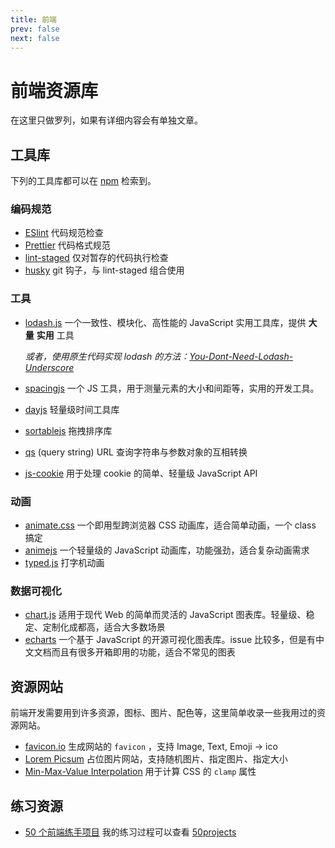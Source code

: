 ```yaml
---
title: 前端
prev: false
next: false
---
```


# 前端资源库

在这里只做罗列，如果有详细内容会有单独文章。

## 工具库

下列的工具库都可以在 [npm](https://www.npmjs.com/) 检索到。

### 编码规范

- [ESlint](https://eslint.org) 代码规范检查
- [Prettier](https://prettier.io) 代码格式规范
- [lint-staged](https://github.com/lint-staged/lint-staged) 仅对暂存的代码执行检查
- [husky](https://typicode.github.io/husky/) git 钩子，与 lint-staged 组合使用

### 工具

- [lodash.js](https://lodash.com/) 一个一致性、模块化、高性能的 JavaScript 实用工具库，提供 **大量** **实用** 工具

  _或者，使用原生代码实现 lodash 的方法：[You-Dont-Need-Lodash-Underscore](https://github.com/you-dont-need/You-Dont-Need-Lodash-Underscore)_

- [spacingjs](https://spacingjs.com/) 一个 JS 工具，用于测量元素的大小和间距等，实用的开发工具。
- [dayjs](https://day.js.org/) 轻量级时间工具库
- [sortablejs](https://sortablejs.github.io/Sortable/) 拖拽排序库
- [qs](https://github.com/ljharb/qs#readme) (query string) URL 查询字符串与参数对象的互相转换
- [js-cookie](https://github.com/js-cookie/js-cookie#readme) 用于处理 cookie 的简单、轻量级 JavaScript API

### 动画

- [animate.css](https://animate.style/) 一个即用型跨浏览器 CSS 动画库，适合简单动画，一个 class 搞定
- [animejs](https://animejs.com/) 一个轻量级的 JavaScript 动画库，功能强劲，适合复杂动画需求
- [typed.js](https://mattboldt.github.io/typed.js/) 打字机动画

### 数据可视化

- [chart.js](https://www.chartjs.org/) 适用于现代 Web 的简单而灵活的 JavaScript 图表库。轻量级、稳定、定制化成都高，适合大多数场景
- [echarts](https://echarts.apache.org/zh/index.html) 一个基于 JavaScript 的开源可视化图表库。issue 比较多，但是有中文文档而且有很多开箱即用的功能，适合不常见的图表

## 资源网站

前端开发需要用到许多资源，图标、图片、配色等，这里简单收录一些我用过的资源网站。

- [favicon.io](https://favicon.io/) 生成网站的 `favicon` ，支持 Image, Text, Emoji -> ico
- [Lorem Picsum](https://picsum.photos/) 占位图片网站，支持随机图片、指定图片、指定大小
- [Min-Max-Value Interpolation](https://min-max-calculator.9elements.com/) 用于计算 CSS 的 `clamp` 属性

## 练习资源

- [50 个前端练手项目](https://github.com/bradtraversy/50projects50days) 我的练习过程可以查看 [50projects](/articles/50projects50days/)
